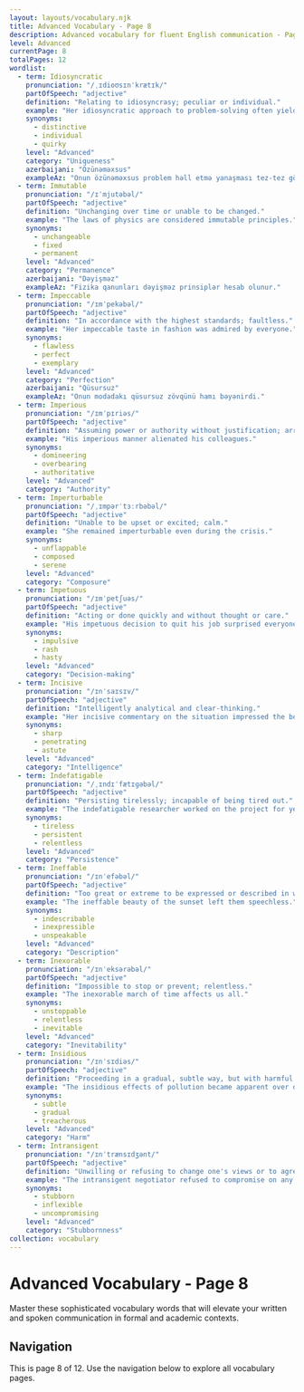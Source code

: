 ```yaml
---
layout: layouts/vocabulary.njk
title: Advanced Vocabulary - Page 8
description: Advanced vocabulary for fluent English communication - Page 8 of 12
level: Advanced
currentPage: 8
totalPages: 12
wordlist: 
  - term: Idiosyncratic
    pronunciation: "/ˌɪdioʊsɪnˈkrætɪk/"
    partOfSpeech: "adjective"
    definition: "Relating to idiosyncrasy; peculiar or individual."
    example: "Her idiosyncratic approach to problem-solving often yielded surprising results."
    synonyms: 
      - distinctive
      - individual
      - quirky
    level: "Advanced"
    category: "Uniqueness"
    azerbaijani: "Özünəməxsus"
    exampleAz: "Onun özünəməxsus problem həll etmə yanaşması tez-tez gözlənilməz nəticələr verirdi."
  - term: Immutable
    pronunciation: "/ɪˈmjutəbəl/"
    partOfSpeech: "adjective"
    definition: "Unchanging over time or unable to be changed."
    example: "The laws of physics are considered immutable principles."
    synonyms: 
      - unchangeable
      - fixed
      - permanent
    level: "Advanced"
    category: "Permanence"
    azerbaijani: "Dəyişməz"
    exampleAz: "Fizika qanunları dəyişməz prinsiplər hesab olunur."
  - term: Impeccable
    pronunciation: "/ɪmˈpekəbəl/"
    partOfSpeech: "adjective"
    definition: "In accordance with the highest standards; faultless."
    example: "Her impeccable taste in fashion was admired by everyone."
    synonyms: 
      - flawless
      - perfect
      - exemplary
    level: "Advanced"
    category: "Perfection"
    azerbaijani: "Qüsursuz"
    exampleAz: "Onun modadakı qüsursuz zövqünü hamı bəyənirdi."
  - term: Imperious
    pronunciation: "/ɪmˈpɪriəs/"
    partOfSpeech: "adjective"
    definition: "Assuming power or authority without justification; arrogant and domineering."
    example: "His imperious manner alienated his colleagues."
    synonyms: 
      - domineering
      - overbearing
      - authoritative
    level: "Advanced"
    category: "Authority"
  - term: Imperturbable
    pronunciation: "/ˌɪmpərˈtɜːrbəbəl/"
    partOfSpeech: "adjective"
    definition: "Unable to be upset or excited; calm."
    example: "She remained imperturbable even during the crisis."
    synonyms: 
      - unflappable
      - composed
      - serene
    level: "Advanced"
    category: "Composure"
  - term: Impetuous
    pronunciation: "/ɪmˈpetʃuəs/"
    partOfSpeech: "adjective"
    definition: "Acting or done quickly and without thought or care."
    example: "His impetuous decision to quit his job surprised everyone."
    synonyms: 
      - impulsive
      - rash
      - hasty
    level: "Advanced"
    category: "Decision-making"
  - term: Incisive
    pronunciation: "/ɪnˈsaɪsɪv/"
    partOfSpeech: "adjective"
    definition: "Intelligently analytical and clear-thinking."
    example: "Her incisive commentary on the situation impressed the board."
    synonyms: 
      - sharp
      - penetrating
      - astute
    level: "Advanced"
    category: "Intelligence"
  - term: Indefatigable
    pronunciation: "/ˌɪndɪˈfætɪɡəbəl/"
    partOfSpeech: "adjective"
    definition: "Persisting tirelessly; incapable of being tired out."
    example: "The indefatigable researcher worked on the project for years."
    synonyms: 
      - tireless
      - persistent
      - relentless
    level: "Advanced"
    category: "Persistence"
  - term: Ineffable
    pronunciation: "/ɪnˈefəbəl/"
    partOfSpeech: "adjective"
    definition: "Too great or extreme to be expressed or described in words."
    example: "The ineffable beauty of the sunset left them speechless."
    synonyms: 
      - indescribable
      - inexpressible
      - unspeakable
    level: "Advanced"
    category: "Description"
  - term: Inexorable
    pronunciation: "/ɪnˈeksərəbəl/"
    partOfSpeech: "adjective"
    definition: "Impossible to stop or prevent; relentless."
    example: "The inexorable march of time affects us all."
    synonyms: 
      - unstoppable
      - relentless
      - inevitable
    level: "Advanced"
    category: "Inevitability"
  - term: Insidious
    pronunciation: "/ɪnˈsɪdiəs/"
    partOfSpeech: "adjective"
    definition: "Proceeding in a gradual, subtle way, but with harmful effects."
    example: "The insidious effects of pollution became apparent over decades."
    synonyms: 
      - subtle
      - gradual
      - treacherous
    level: "Advanced"
    category: "Harm"
  - term: Intransigent
    pronunciation: "/ɪnˈtrænsɪdʒənt/"
    partOfSpeech: "adjective"
    definition: "Unwilling or refusing to change one's views or to agree about something."
    example: "The intransigent negotiator refused to compromise on any point."
    synonyms: 
      - stubborn
      - inflexible
      - uncompromising
    level: "Advanced"
    category: "Stubbornness"
collection: vocabulary
---
```


# Advanced Vocabulary - Page 8

Master these sophisticated vocabulary words that will elevate your written and spoken communication in formal and academic contexts.

## Navigation
This is page 8 of 12. Use the navigation below to explore all vocabulary pages.